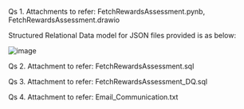 Qs 1.
Attachments to refer: FetchRewardsAssessment.pynb, FetchRewardsAssessment.drawio

Structured Relational Data model for JSON files provided is as below:

![image](https://github.com/user-attachments/assets/91b4b2c1-8e0e-4362-894d-06a56bddda61)

Qs 2.
Attachment to refer: FetchRewardsAssessment.sql

Qs 3.
Attachment to refer: FetchRewardsAssessment_DQ.sql

Qs 4.
Attachment to refer: Email_Communication.txt

